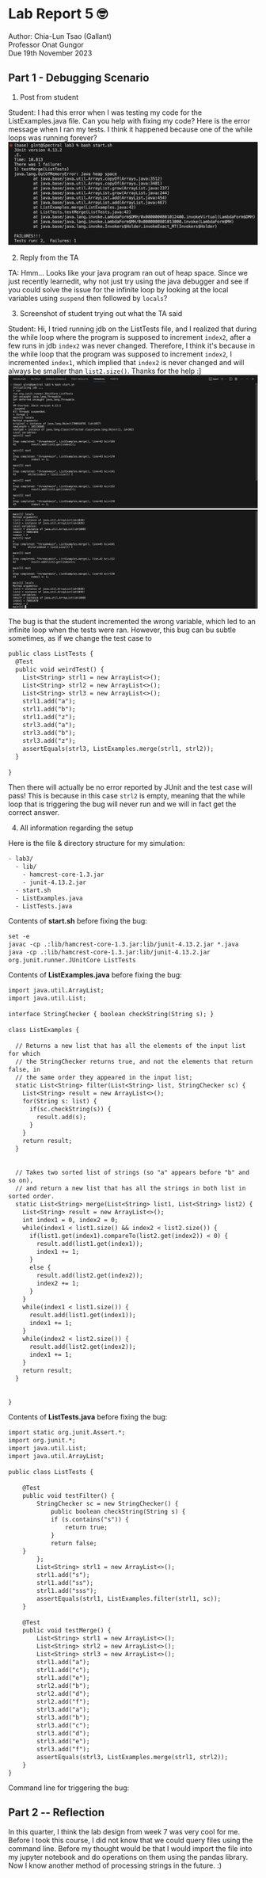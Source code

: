 # Lab Report 5 🤓

Author: Chia-Lun Tsao (Gallant)\
Professor Onat Gungor\
Due 19th November 2023

## Part 1 - Debugging Scenario
1. Post from student

Student: I had this error when I was testing my code for the ListExamples.java file. Can you help with fixing my code?
Here is the error message when I ran my tests. I think it happened because one of the while loops was running forever?
![Image](images/fail.png)

2. Reply from the TA

TA: Hmm... Looks like your java program ran out of heap space. Since we just recently learnedit, why not just try using the java debugger and see if you could solve the issue for the infinite loop by looking at the local variables using `suspend` then followed by `locals`?

3. Screenshot of student trying out what the TA said

Student: Hi, I tried running jdb on the ListTests file, and I realized that during the while loop where the program is supposed to 
increment `index2`, after a few runs in jdb `index2` was never changed. Therefore, I think it's because in the while loop that the program was supposed to increment `index2`, I incremented `index1`, which implied that `index2` is never changed and will always be smaller than `list2.size()`. Thanks for the help :]
![Image](images/jdb1.png)
![Image](images/jdb2.png)

The bug is that the student incremented the wrong variable, which led to an infinite loop when the tests were ran. However, this bug 
can bu subtle sometimes, as if we change the test case to
```
public class ListTests {
  @Test
  public void weirdTest() {
    List<String> strl1 = new ArrayList<>();
    List<String> strl2 = new ArrayList<>();
    List<String> strl3 = new ArrayList<>();
    strl1.add("a");
    strl1.add("b");
    strl1.add("z");
    strl3.add("a");
    strl3.add("b");
    strl3.add("z");
    assertEquals(strl3, ListExamples.merge(strl1, strl2));
  }

}
```
Then there will actually be no error reported by JUnit and the test case will pass! This is because in this case `strl2` is empty, 
meaning that the while loop that is triggering the bug will never run and we will in fact get the correct answer.

4. All information regarding the setup

Here is the file & directory structure for my simulation:
```
- lab3/
  - lib/
    - hamcrest-core-1.3.jar
    - junit-4.13.2.jar
  - start.sh
  - ListExamples.java
  - ListTests.java
```
Contents of __start.sh__ before fixing the bug:
```
set -e
javac -cp .:lib/hamcrest-core-1.3.jar:lib/junit-4.13.2.jar *.java
java -cp .:lib/hamcrest-core-1.3.jar:lib/junit-4.13.2.jar org.junit.runner.JUnitCore ListTests
```
Contents of __ListExamples.java__ before fixing the bug:
```
import java.util.ArrayList;
import java.util.List;

interface StringChecker { boolean checkString(String s); }

class ListExamples {

  // Returns a new list that has all the elements of the input list for which
  // the StringChecker returns true, and not the elements that return false, in
  // the same order they appeared in the input list;
  static List<String> filter(List<String> list, StringChecker sc) {
    List<String> result = new ArrayList<>();
    for(String s: list) {
      if(sc.checkString(s)) {
        result.add(s);
      }
    }
    return result;
  }


  // Takes two sorted list of strings (so "a" appears before "b" and so on),
  // and return a new list that has all the strings in both list in sorted order.
  static List<String> merge(List<String> list1, List<String> list2) {
    List<String> result = new ArrayList<>();
    int index1 = 0, index2 = 0;
    while(index1 < list1.size() && index2 < list2.size()) {
      if(list1.get(index1).compareTo(list2.get(index2)) < 0) {
        result.add(list1.get(index1));
        index1 += 1;
      }
      else {
        result.add(list2.get(index2));
        index2 += 1;
      }
    }
    while(index1 < list1.size()) {
      result.add(list1.get(index1));
      index1 += 1;
    }
    while(index2 < list2.size()) {
      result.add(list2.get(index2));
      index1 += 1;
    }
    return result;
  }


}
```
Contents of __ListTests.java__ before fixing the bug:
```
import static org.junit.Assert.*;
import org.junit.*;
import java.util.List;
import java.util.ArrayList;

public class ListTests {

    @Test
    public void testFilter() {
        StringChecker sc = new StringChecker() {
            public boolean checkString(String s) {
            if (s.contains("s")) {
                return true;
            }
            return false;
    }
        };
        List<String> strl1 = new ArrayList<>();
        strl1.add("s");
        strl1.add("ss");
        strl1.add("sss");
        assertEquals(strl1, ListExamples.filter(strl1, sc));
    }

    @Test
    public void testMerge() {
        List<String> strl1 = new ArrayList<>();
        List<String> strl2 = new ArrayList<>();
        List<String> strl3 = new ArrayList<>();
        strl1.add("a");
        strl1.add("c");
        strl1.add("e");
        strl2.add("b");
        strl2.add("d");
        strl2.add("f");
        strl3.add("a");
        strl3.add("b");
        strl3.add("c");
        strl3.add("d");
        strl3.add("e");
        strl3.add("f");
        assertEquals(strl3, ListExamples.merge(strl1, strl2));
    }
}

```
Command line for triggering the bug:


## Part 2 -- Reflection
In this quarter, I think the lab design from week 7 was very cool for me. Before I took this course, I did not know that we could query 
files using the command line. Before my thought would be that I would import the file into my jupyter notebook and do operations on them 
using the pandas library. Now I know another method of processing strings in the future. :)
